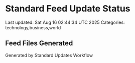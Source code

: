 # Standard Feed Update Status
Last updated: Sat Aug 16 02:44:34 UTC 2025
Categories: technology,business,world

## Feed Files Generated

Generated by Standard Updates Workflow
